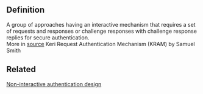 ## Definition
A group of approaches having an interactive mechanism that requires a set of requests and responses or challenge responses with challenge response replies for secure authentication.  
More in [source](https://hackmd.io/ZbVAbNK1SPyT90-oNwN_cw) Keri Request Authentication Mechanism (KRAM) by Samuel Smith

## Related
[Non-interactive authentication design](non-interactive-authentication-design)